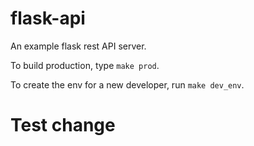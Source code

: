 # flask-api
An example flask rest API server.

To build production, type `make prod`.

To create the env for a new developer, run `make dev_env`.
# Test change
